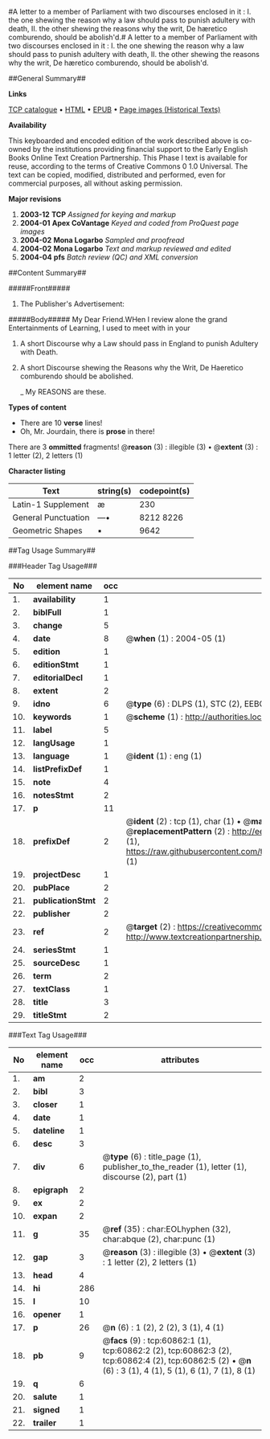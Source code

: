 #A letter to a member of Parliament with two discourses enclosed in it : I. the one shewing the reason why a law should pass to punish adultery with death, II. the other shewing the reasons why the writ, De hæretico comburendo, should be abolish'd.#
A letter to a member of Parliament with two discourses enclosed in it : I. the one shewing the reason why a law should pass to punish adultery with death, II. the other shewing the reasons why the writ, De hæretico comburendo, should be abolish'd.

##General Summary##

**Links**

[TCP catalogue](http://www.ota.ox.ac.uk/tcp/)  • 
[HTML](http://tei.it.ox.ac.uk/tcp/Texts-HTML/free/A48/A48198.html)  • 
[EPUB](http://tei.it.ox.ac.uk/tcp/Texts-EPUB/free/A48/A48198.epub) • 
[Page images (Historical Texts)](https://data.historicaltexts.jisc.ac.uk/view?pubId=eebo-12387027e&pageId=eebo-12387027e-60862-1)

**Availability**

This keyboarded and encoded edition of the
	       work described above is co-owned by the institutions
	       providing financial support to the Early English Books
	       Online Text Creation Partnership. This Phase I text is
	       available for reuse, according to the terms of Creative
	       Commons 0 1.0 Universal. The text can be copied,
	       modified, distributed and performed, even for
	       commercial purposes, all without asking permission.

**Major revisions**

1. __2003-12__ __TCP__ *Assigned for keying and markup*
1. __2004-01__ __Apex CoVantage__ *Keyed and coded from ProQuest page images*
1. __2004-02__ __Mona Logarbo__ *Sampled and proofread*
1. __2004-02__ __Mona Logarbo__ *Text and markup reviewed and edited*
1. __2004-04__ __pfs__ *Batch review (QC) and XML conversion*

##Content Summary##

#####Front#####

1. The Publisher's Advertisement:

#####Body#####
My Dear Friend.WHen I review alone the grand Entertainments of Learning, I used to meet with in your
1. A short Discourse why a Law should pass in England to punish Adultery with Death.

1. A short Discourse shewing the Reasons why the Writ, De Haeretico comburendo should be abolished.

    _ My REASONS are these.

**Types of content**

  * There are 10 **verse** lines!
  * Oh, Mr. Jourdain, there is **prose** in there!

There are 3 **ommitted** fragments! 
 @__reason__ (3) : illegible (3)  •  @__extent__ (3) : 1 letter (2), 2 letters (1)

**Character listing**


|Text|string(s)|codepoint(s)|
|---|---|---|
|Latin-1 Supplement|æ|230|
|General Punctuation|—•|8212 8226|
|Geometric Shapes|▪|9642|

##Tag Usage Summary##

###Header Tag Usage###

|No|element name|occ|attributes|
|---|---|---|---|
|1.|__availability__|1||
|2.|__biblFull__|1||
|3.|__change__|5||
|4.|__date__|8| @__when__ (1) : 2004-05 (1)|
|5.|__edition__|1||
|6.|__editionStmt__|1||
|7.|__editorialDecl__|1||
|8.|__extent__|2||
|9.|__idno__|6| @__type__ (6) : DLPS (1), STC (2), EEBO-CITATION (1), OCLC (1), VID (1)|
|10.|__keywords__|1| @__scheme__ (1) : http://authorities.loc.gov/ (1)|
|11.|__label__|5||
|12.|__langUsage__|1||
|13.|__language__|1| @__ident__ (1) : eng (1)|
|14.|__listPrefixDef__|1||
|15.|__note__|4||
|16.|__notesStmt__|2||
|17.|__p__|11||
|18.|__prefixDef__|2| @__ident__ (2) : tcp (1), char (1)  •  @__matchPattern__ (2) : ([0-9\-]+):([0-9IVX]+) (1), (.+) (1)  •  @__replacementPattern__ (2) : http://eebo.chadwyck.com/downloadtiff?vid=$1&page=$2 (1), https://raw.githubusercontent.com/textcreationpartnership/Texts/master/tcpchars.xml#$1 (1)|
|19.|__projectDesc__|1||
|20.|__pubPlace__|2||
|21.|__publicationStmt__|2||
|22.|__publisher__|2||
|23.|__ref__|2| @__target__ (2) : https://creativecommons.org/publicdomain/zero/1.0/ (1), http://www.textcreationpartnership.org/docs/. (1)|
|24.|__seriesStmt__|1||
|25.|__sourceDesc__|1||
|26.|__term__|2||
|27.|__textClass__|1||
|28.|__title__|3||
|29.|__titleStmt__|2||


###Text Tag Usage###

|No|element name|occ|attributes|
|---|---|---|---|
|1.|__am__|2||
|2.|__bibl__|3||
|3.|__closer__|1||
|4.|__date__|1||
|5.|__dateline__|1||
|6.|__desc__|3||
|7.|__div__|6| @__type__ (6) : title_page (1), publisher_to_the_reader (1), letter (1), discourse (2), part (1)|
|8.|__epigraph__|2||
|9.|__ex__|2||
|10.|__expan__|2||
|11.|__g__|35| @__ref__ (35) : char:EOLhyphen (32), char:abque (2), char:punc (1)|
|12.|__gap__|3| @__reason__ (3) : illegible (3)  •  @__extent__ (3) : 1 letter (2), 2 letters (1)|
|13.|__head__|4||
|14.|__hi__|286||
|15.|__l__|10||
|16.|__opener__|1||
|17.|__p__|26| @__n__ (6) : 1 (2), 2 (2), 3 (1), 4 (1)|
|18.|__pb__|9| @__facs__ (9) : tcp:60862:1 (1), tcp:60862:2 (2), tcp:60862:3 (2), tcp:60862:4 (2), tcp:60862:5 (2)  •  @__n__ (6) : 3 (1), 4 (1), 5 (1), 6 (1), 7 (1), 8 (1)|
|19.|__q__|6||
|20.|__salute__|1||
|21.|__signed__|1||
|22.|__trailer__|1||
